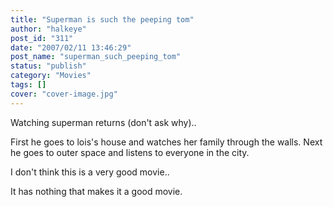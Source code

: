 ```yaml
---
title: "Superman is such the peeping tom"
author: "halkeye"
post_id: "311"
date: "2007/02/11 13:46:29"
post_name: "superman_such_peeping_tom"
status: "publish"
category: "Movies"
tags: []
cover: "cover-image.jpg"
---
```


Watching superman returns (don't ask why)..

First he goes to lois's house and watches her family through the walls. Next he goes to outer space and listens to everyone in the city.

I don't think this is a very good movie..

It has nothing that makes it a good movie.